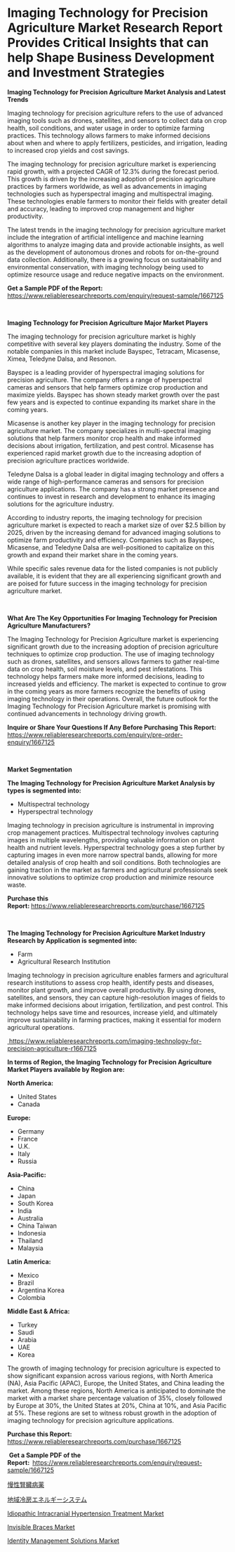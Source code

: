 <p><h1>Imaging Technology for Precision Agriculture Market Research Report Provides Critical Insights that can help Shape Business Development and Investment Strategies</h1></p><p><strong>Imaging Technology for Precision Agriculture Market Analysis and Latest Trends</strong></p>
<p><p>Imaging technology for precision agriculture refers to the use of advanced imaging tools such as drones, satellites, and sensors to collect data on crop health, soil conditions, and water usage in order to optimize farming practices. This technology allows farmers to make informed decisions about when and where to apply fertilizers, pesticides, and irrigation, leading to increased crop yields and cost savings.</p><p>The imaging technology for precision agriculture market is experiencing rapid growth, with a projected CAGR of 12.3% during the forecast period. This growth is driven by the increasing adoption of precision agriculture practices by farmers worldwide, as well as advancements in imaging technologies such as hyperspectral imaging and multispectral imaging. These technologies enable farmers to monitor their fields with greater detail and accuracy, leading to improved crop management and higher productivity.</p><p>The latest trends in the imaging technology for precision agriculture market include the integration of artificial intelligence and machine learning algorithms to analyze imaging data and provide actionable insights, as well as the development of autonomous drones and robots for on-the-ground data collection. Additionally, there is a growing focus on sustainability and environmental conservation, with imaging technology being used to optimize resource usage and reduce negative impacts on the environment.</p></p>
<p><strong>Get a Sample PDF of the Report:&nbsp;</strong> <a href="https://www.reliableresearchreports.com/enquiry/request-sample/1667125">https://www.reliableresearchreports.com/enquiry/request-sample/1667125</a></p>
<p>&nbsp;</p>
<p><strong>Imaging Technology for Precision Agriculture Major Market Players</strong></p>
<p><p>The imaging technology for precision agriculture market is highly competitive with several key players dominating the industry. Some of the notable companies in this market include Bayspec, Tetracam, Micasense, Ximea, Teledyne Dalsa, and Resonon.</p><p>Bayspec is a leading provider of hyperspectral imaging solutions for precision agriculture. The company offers a range of hyperspectral cameras and sensors that help farmers optimize crop production and maximize yields. Bayspec has shown steady market growth over the past few years and is expected to continue expanding its market share in the coming years.</p><p>Micasense is another key player in the imaging technology for precision agriculture market. The company specializes in multi-spectral imaging solutions that help farmers monitor crop health and make informed decisions about irrigation, fertilization, and pest control. Micasense has experienced rapid market growth due to the increasing adoption of precision agriculture practices worldwide.</p><p>Teledyne Dalsa is a global leader in digital imaging technology and offers a wide range of high-performance cameras and sensors for precision agriculture applications. The company has a strong market presence and continues to invest in research and development to enhance its imaging solutions for the agriculture industry.</p><p>According to industry reports, the imaging technology for precision agriculture market is expected to reach a market size of over $2.5 billion by 2025, driven by the increasing demand for advanced imaging solutions to optimize farm productivity and efficiency. Companies such as Bayspec, Micasense, and Teledyne Dalsa are well-positioned to capitalize on this growth and expand their market share in the coming years.</p><p>While specific sales revenue data for the listed companies is not publicly available, it is evident that they are all experiencing significant growth and are poised for future success in the imaging technology for precision agriculture market.</p></p>
<p>&nbsp;</p>
<p><strong>What Are The Key Opportunities For Imaging Technology for Precision Agriculture Manufacturers?</strong></p>
<p><p>The Imaging Technology for Precision Agriculture market is experiencing significant growth due to the increasing adoption of precision agriculture techniques to optimize crop production. The use of imaging technology such as drones, satellites, and sensors allows farmers to gather real-time data on crop health, soil moisture levels, and pest infestations. This technology helps farmers make more informed decisions, leading to increased yields and efficiency. The market is expected to continue to grow in the coming years as more farmers recognize the benefits of using imaging technology in their operations. Overall, the future outlook for the Imaging Technology for Precision Agriculture market is promising with continued advancements in technology driving growth.</p></p>
<p><strong>Inquire or Share Your Questions If Any Before Purchasing This Report:</strong> <a href="https://www.reliableresearchreports.com/enquiry/pre-order-enquiry/1667125">https://www.reliableresearchreports.com/enquiry/pre-order-enquiry/1667125</a></p>
<p>&nbsp;</p>
<p><strong>Market Segmentation</strong></p>
<p><strong>The Imaging Technology for Precision Agriculture Market Analysis by types is segmented into:</strong></p>
<p><ul><li>Multispectral technology</li><li>Hyperspectral technology</li></ul></p>
<p><p>Imaging technology in precision agriculture is instrumental in improving crop management practices. Multispectral technology involves capturing images in multiple wavelengths, providing valuable information on plant health and nutrient levels. Hyperspectral technology goes a step further by capturing images in even more narrow spectral bands, allowing for more detailed analysis of crop health and soil conditions. Both technologies are gaining traction in the market as farmers and agricultural professionals seek innovative solutions to optimize crop production and minimize resource waste.</p></p>
<p><strong>Purchase this Report:&nbsp;</strong><a href="https://www.reliableresearchreports.com/purchase/1667125">https://www.reliableresearchreports.com/purchase/1667125</a></p>
<p>&nbsp;</p>
<p><strong>The Imaging Technology for Precision Agriculture Market Industry Research by Application is segmented into:</strong></p>
<p><ul><li>Farm</li><li>Agricultural Research Institution</li></ul></p>
<p><p>Imaging technology in precision agriculture enables farmers and agricultural research institutions to assess crop health, identify pests and diseases, monitor plant growth, and improve overall productivity. By using drones, satellites, and sensors, they can capture high-resolution images of fields to make informed decisions about irrigation, fertilization, and pest control. This technology helps save time and resources, increase yield, and ultimately improve sustainability in farming practices, making it essential for modern agricultural operations.</p></p>
<p><a href="https://www.reliableresearchreports.com/imaging-technology-for-precision-agriculture-r1667125">&nbsp;https://www.reliableresearchreports.com/imaging-technology-for-precision-agriculture-r1667125</a></p>
<p><strong>In terms of Region, the Imaging Technology for Precision Agriculture Market Players available by Region are:</strong></p>
<p>
    <p> <strong> North America: </strong>
        <ul>
            <li>United States</li>
            <li>Canada</li>
        </ul>
        </p> 
    <p> <strong> Europe: </strong>
        <ul>
            <li>Germany</li>
            <li>France</li>
            <li>U.K.</li>
            <li>Italy</li>
            <li>Russia</li>
        </ul>
        </p> 
    <p> <strong> Asia-Pacific: </strong>
        <ul>
            <li>China</li>
            <li>Japan</li>
            <li>South Korea</li>
            <li>India</li>
            <li>Australia</li>
            <li>China Taiwan</li>
            <li>Indonesia</li>
            <li>Thailand</li>
            <li>Malaysia</li>
        </ul>
        </p> 
    <p> <strong> Latin America: </strong>
        <ul>
            <li>Mexico</li>
            <li>Brazil</li>
            <li>Argentina Korea</li>
            <li>Colombia</li>
        </ul>
        </p> 
    <p> <strong> Middle East & Africa: </strong>
        <ul>
            <li>Turkey</li>
            <li>Saudi</li>
            <li>Arabia</li>
            <li>UAE</li>
            <li>Korea</li>
        </ul>
    </p>
    </p>
<p><p>The growth of imaging technology for precision agriculture is expected to show significant expansion across various regions, with North America (NA), Asia Pacific (APAC), Europe, the United States, and China leading the market. Among these regions, North America is anticipated to dominate the market with a market share percentage valuation of 35%, closely followed by Europe at 30%, the United States at 20%, China at 10%, and Asia Pacific at 5%. These regions are set to witness robust growth in the adoption of imaging technology for precision agriculture applications.</p></p>
<p><strong>Purchase this Report: </strong><a href="https://www.reliableresearchreports.com/purchase/1667125">https://www.reliableresearchreports.com/purchase/1667125</a></p>
<p>&nbsp;<strong>Get a Sample PDF of the Report:&nbsp;&nbsp;</strong><a href="https://www.reliableresearchreports.com/enquiry/request-sample/1667125">https://www.reliableresearchreports.com/enquiry/request-sample/1667125</a></p>
<p><strong></strong></p>
<p><p><a href="https://github.com/ReyesKohler20231/Market-Research-Report-List-1/blob/main/411087353382.md">慢性腎臓病薬</a></p><p><a href="https://github.com/adcxff01450218/Market-Research-Report-List-2/blob/main/648314453381.md">地域冷房エネルギーシステム</a></p><p><a href="https://github.com/sonuprakash1/Market-Research-Report-List-2/blob/main/idiopathic-intracranial-hypertension-treatment-market.md">Idiopathic Intracranial Hypertension Treatment Market</a></p><p><a href="https://www.linkedin.com/pulse/invisible-braces-market-research-report-its-history-forecast-2024-zmtve">Invisible Braces Market</a></p><p><a href="https://github.com/jhcraigie/Market-Research-Report-List-3/blob/main/identity-management-solutions-market.md">Identity Management Solutions Market</a></p></p>